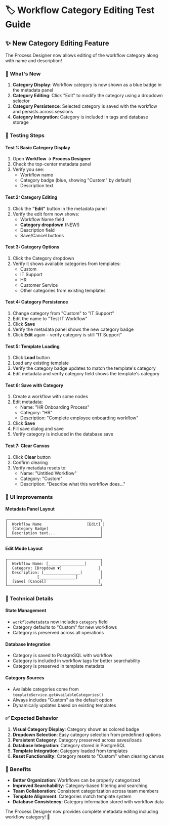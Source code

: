 # 🏷️ Workflow Category Editing Test Guide

## ✨ New Category Editing Feature

The Process Designer now allows editing of the workflow category along with name and description!

### 🎯 What's New

1. **Category Display**: Workflow category is now shown as a blue badge in the metadata panel
2. **Category Editing**: Click "Edit" to modify the category using a dropdown selector
3. **Category Persistence**: Selected category is saved with the workflow and persists across sessions
4. **Category Integration**: Category is included in tags and database storage

### 🧪 Testing Steps

#### Test 1: Basic Category Display
1. Open **Workflow → Process Designer**
2. Check the top-center metadata panel
3. Verify you see:
   - Workflow name
   - Category badge (blue, showing "Custom" by default)
   - Description text

#### Test 2: Category Editing
1. Click the **"Edit"** button in the metadata panel
2. Verify the edit form now shows:
   - Workflow Name field
   - **Category dropdown** (NEW!)
   - Description field
   - Save/Cancel buttons

#### Test 3: Category Options
1. Click the Category dropdown
2. Verify it shows available categories from templates:
   - Custom
   - IT Support
   - HR
   - Customer Service
   - Other categories from existing templates

#### Test 4: Category Persistence
1. Change category from "Custom" to "IT Support"
2. Edit the name to "Test IT Workflow"
3. Click **Save**
4. Verify the metadata panel shows the new category badge
5. Click **Edit** again - verify category is still "IT Support"

#### Test 5: Template Loading
1. Click **Load** button
2. Load any existing template
3. Verify the category badge updates to match the template's category
4. Edit metadata and verify category field shows the template's category

#### Test 6: Save with Category
1. Create a workflow with some nodes
2. Edit metadata:
   - Name: "HR Onboarding Process"
   - Category: "HR"
   - Description: "Complete employee onboarding workflow"
3. Click **Save**
4. Fill save dialog and save
5. Verify category is included in the database save

#### Test 7: Clear Canvas
1. Click **Clear** button
2. Confirm clearing
3. Verify metadata resets to:
   - Name: "Untitled Workflow"
   - Category: "Custom"
   - Description: "Describe what this workflow does..."

### 🎨 UI Improvements

#### Metadata Panel Layout
```
┌─────────────────────────────────────────┐
│  Workflow Name                    [Edit] │
│  [Category Badge]                       │
│  Description text...                    │
└─────────────────────────────────────────┘
```

#### Edit Mode Layout
```
┌─────────────────────────────────────────┐
│  Workflow Name: [________________]      │
│  Category: [Dropdown ▼]                │
│  Description: [________________]        │
│             [________________]          │
│  [Save] [Cancel]                       │
└─────────────────────────────────────────┘
```

### 🔧 Technical Details

#### State Management
- `workflowMetadata` now includes `category` field
- Category defaults to "Custom" for new workflows
- Category is preserved across all operations

#### Database Integration
- Category is saved to PostgreSQL with workflow
- Category is included in workflow tags for better searchability
- Category is preserved in template metadata

#### Category Sources
- Available categories come from `templateService.getAvailableCategories()`
- Always includes "Custom" as the default option
- Dynamically updates based on existing templates

### ✅ Expected Behavior

1. **Visual Category Display**: Category shown as colored badge
2. **Dropdown Selection**: Easy category selection from predefined options
3. **Persistent Category**: Category preserved across saves/loads
4. **Database Integration**: Category stored in PostgreSQL
5. **Template Integration**: Category loaded from templates
6. **Reset Functionality**: Category resets to "Custom" when clearing canvas

### 🚀 Benefits

- **Better Organization**: Workflows can be properly categorized
- **Improved Searchability**: Category-based filtering and searching
- **Team Collaboration**: Consistent categorization across team members
- **Template Alignment**: Categories match template system
- **Database Consistency**: Category information stored with workflow data

The Process Designer now provides complete metadata editing including workflow category! 🎉